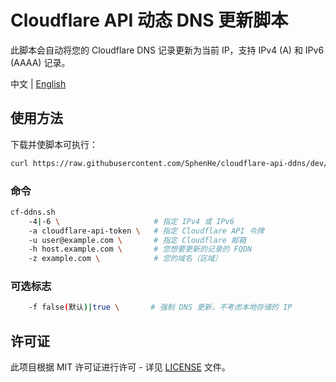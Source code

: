 # Cloudflare API 动态 DNS 更新脚本

此脚本会自动将您的 Cloudflare DNS 记录更新为当前 IP，支持 IPv4 (A) 和 IPv6 (AAAA) 记录。

中文 | [English](README.md)

## 使用方法

下载并使脚本可执行：

```bash
curl https://raw.githubusercontent.com/SphenHe/cloudflare-api-ddns/dev/cf-ddns.sh > /usr/local/bin/cf-ddns.sh && chmod +x /usr/local/bin/cf-ddns.sh
```

### 命令

```sh
cf-ddns.sh
    -4|-6 \                    	# 指定 IPv4 或 IPv6
    -a cloudflare-api-token \   # 指定 Cloudflare API 令牌
    -u user@example.com \       # 指定 Cloudflare 邮箱
    -h host.example.com \       # 您想要更新的记录的 FQDN
    -z example.com \            # 您的域名（区域）
```

### 可选标志

```sh
    -f false(默认)|true \       # 强制 DNS 更新，不考虑本地存储的 IP
```

## 许可证

此项目根据 MIT 许可证进行许可 - 详见 [LICENSE](LICENSE) 文件。